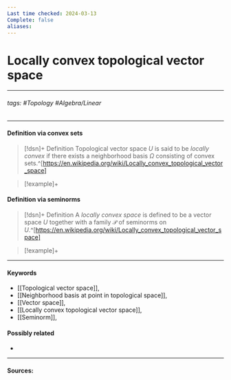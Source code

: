 ```yaml
---
Last time checked: 2024-03-13
Complete: false
aliases:
---
```

# Locally convex topological vector space
***
###### tags: #Topology #Algebra/Linear 
***
#### Definition via convex sets
>[!dsn]+ Definition
>Topological vector space $U$ is said to be *locally convex* if there exists a neighborhood basis $\Omega$ consisting of convex sets.^[https://en.wikipedia.org/wiki/Locally_convex_topological_vector_space]  

>[!example]+ 
>

#### Definition via seminorms
>[!dsn]+ Definition
>A *locally convex space* is defined to be a vector space $U$ together with a family $\mathcal{P}$ of seminorms on $U$.^[https://en.wikipedia.org/wiki/Locally_convex_topological_vector_space]

>[!example]+
>
***
#### Keywords
- [[Topological vector space]],
- [[Neighborhood basis at point in topological space]],
- [[Vector space]],
- [[Locally convex topological vector space]],
- [[Seminorm]],
#### Possibly related
- 
***
#### Sources: